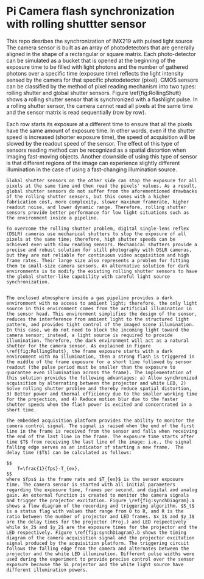 # Pi Camera flash synchronization with rolling shuttter sensor
 This repo desribes the synchronization of IMX219 with pulsed light source
The camera sensor is built as an array of photodetectors that are generally aligned in the shape of a rectangular or square matrix. Each photo-detector can be simulated as a bucket that is opened at the beginning of the exposure time to be filled with light photons and the number of gathered photons over a specific time (exposure time) reflects the light intensity sensed by the camera for that specific photodetector (pixel). CMOS sensors can be classified by the method of pixel reading mechanism into two types: rolling shutter and global shutter sensors. Figure \ref{fig:RollingShutt} shows a rolling shutter sensor that is synchronized with a flashlight pulse. In a rolling shutter sensor, the camera cannot read all pixels at the same time and the sensor matrix is read sequentially (row by row). 

Each row starts its exposure at a different time to ensure that all the pixels have the same amount of exposure time. In other words, even if the shutter speed is increased (shorter exposure time), the speed of acquisition will be slowed by the readout speed of the sensor. The effect of this type of sensors reading method can be recognized as a spatial distortion when imaging fast-moving objects. Another downside of using this type of sensor is that different regions of the image can experience slightly different illumination in the case of using a fast-changing illumination source.
	
	Global shutter sensors on the other side can stop the exposure for all pixels at the same time and then read the pixels' values. As a result, global shutter sensors do not suffer from the aforementioned drawbacks of the rolling shutter sensors, but this comes with a higher fabrication cost, more complexity, slower maximum framerate, higher readout noise, and lower dynamic range. Therefore, rolling shutter sensors provide better performance for low light situations such as the environment inside a pipeline. 
	
	To overcome the rolling shutter problem, digital single-lens reflex (DSLR) cameras use mechanical shutters to stop the exposure of all pixels at the same time; therefore, high shutter speeds can be achieved even with slow reading sensors. Mechanical shutters provide a precise and robust solution for still photography with DSLR cameras, but they are not reliable for continuous video acquisition and high frame rates. Their large size also represents a problem for fitting them to small-size camera sensors. An alternative solution for dark environments is to modify the existing rolling shutter sensors to have the global shutter-like capability with careful light source synchronization. 
	
	 
	The enclosed atmosphere inside a gas pipeline provides a dark environment with no access to ambient light; therefore, the only light source in this environment comes from the artificial illumination in the sensor head. This environment simplifies the design of the sensor, reduces the interference from ambient light to the structured light pattern, and provides tight control of the imaged scene illumination. In this case, we do not need to block the incoming light toward the camera sensor; instead, a light source is required to provide illumination. Therefore, the dark environment will act as a natural shutter for the camera sensor. As explained in Figure \ref{fig:RollingShutt}, the frame exposure starts with a dark environment with no illumination, then a strong flash is triggered in the middle of the frame exposure for a short time followed by sensor readout (the pulse period must be smaller than the exposure to guarantee even illumination across the frame). The implementation of this solution provides the following advantages: a) Allow synchronized acquisition by alternating between the projector and white LED, 2) Solve rolling shutter problem and thereby reduce spatial distortion, 3) Better power and thermal efficiency due to the smaller working time for the projection, and 4) Reduce motion blur due to the faster shutter speeds when the flash power is excited and concentrated in a short time.
	
	The embedded acquisition platform provides the ability to monitor the camera control signal. The signal is raised when the end of the first line in the frame is received from the sensor and falls when receiving the end of the last line in the frame. The exposure time starts after time $T$ from receiving the last line of the image; i.e., the signal falling edge serves as an indicator of starting a new frame.  The delay time ($T$) can be calculated as follows:
	
	$$
	    T=\frac{1}{fps}-T_{ex},
	$$
	where $fps$ is the frame rate and $T_{ex}$ is the sensor exposure time. The camera sensor is started with all initial parameters regarding the exposure time, frames per second, and digital and analog gain. An external function is created to monitor the camera signals and trigger the projector excitation. Figure \ref{fig:synchDiagram}.a shows a flow diagram of the recording and triggering algorithm. $S_t$ is a status flag with values that range from 0 to R, and R is the ratio between the number of projector and LED frames. $x_1$ and $y_1$ are the delay times for the projector (Proj.) and LED respectively while $x_2$ and $y_2$ are the exposure times for the projector and the LED respectively. Figure \ref{fig:synchDiagram}.b shows the timing diagram of the camera acquisition signal and the projector excitation signal produced by the acquisition platform. The triggering circuit follows the falling edge from the camera and alternates between the projector and the white LED illumination. Different pulse widths were used during the experiment to provide precise control over the sensor exposure because the SL projector and the white light source have different illumination powers.
	
 

